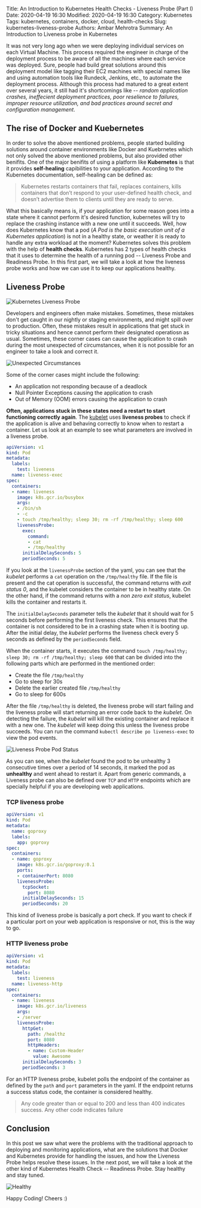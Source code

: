 Title: An Introduction to Kubernetes Health Checks - Liveness Probe (Part I)
Date: 2020-04-19 16:30
Modified: 2020-04-19 16:30
Category: Kubernetes
Tags: kubernetes, containers, docker, cloud, health-checks
Slug: kubernetes-liveness-probe
Authors: Ambar Mehrotra
Summary: An Introduction to Liveness probe in Kubernetes

It was not very long ago when we were deploying individual services on each Virtual Machine. This process required the engineer in charge of the deployment process to be aware of all the machines where each service was deployed. Sure, people had build great solutions around this deployment model like tagging their EC2 machines with special names like and using automation tools like Rundeck, Jenkins, etc., to automate the deployment process. Although this process had matured to a great extent over several years, it still had it's shortcomings like -- _random application crashes, ineffecient deployment practices, poor reselience to failures, improper resource utilization, and bad practices around secret and configuration management_.

The rise of Docker and Kuebernetes
----------------------------------
In order to solve the above mentioned problems, people started building solutions around container environments like Docker and Kuebrnetes which not only solved the above mentioned problems, but also provided other benifits. One of the major benifits of using a platform like __Kubernetes__ is that it provides __self-healing__ capibilities to your application. According to the Kubernetes documentation, self-healing can be defined as:

> Kubernetes restarts containers that fail, replaces containers, kills containers that don’t respond to your user-defined health check, and doesn’t advertise them to clients until they are ready to serve.

What this basically means is, if your application for some reason goes into a state where it cannot perform it's desired function, kubernetes will try to replace the crashing instance with a new one until it succeeds. Well, how does Kubernetes know that a pod (_A Pod is the basic execution unit of a Kubernetes application_) is not in a healthy state, or weather it is ready to handle any extra workload at the moment? Kubernetes solves this problem with the help of __health checks__. Kubernetes has 2 types of health checks that it uses to determine the health of a running pod -- Liveness Probe and Readiness Probe. In this first part, we will take a look at how the liveness probe works and how we can use it to keep our applications healthy.

Liveness Probe
--------------
![Kubernetes Liveness Probe](https://media.giphy.com/media/SYRBDJ0Pj3pSxx6Lft/giphy.gif)

Developers and engineers often make mistakes. Sometimes, these mistakes don't get caught in our nightly or staging environments, and might spill over to production. Often, these mistakes result in applications that get stuck in tricky situations and hence cannot perform their designated operatiosn as usual. Sometimes, these corner cases can cause the application to crash during the most unexpected of circumstances, when it is not possible for an engineer to take a look and correct it.

![Unexpected Circumstances](https://media.giphy.com/media/u5Pxn776rafRe/giphy.gif)

Some of the corner cases might include the following:

- An application not responding because of a deadlock
- Null Pointer Exceptions causing the application to crash
- Out of Memory (OOM) errors causing the application to crash

__Often, applications stuck in these states need a restart to start functioning correctly again__. The [kubelet](https://kubernetes.io/docs/admin/kubelet/) uses __liveness probes__ to check if the application is alive and behaving correctly to know when to restart a container. Let us look at an example to see what parameters are involved in a liveness probe.

```yaml
apiVersion: v1
kind: Pod
metadata:
  labels:
    test: liveness
  name: liveness-exec
spec:
  containers:
  - name: liveness
    image: k8s.gcr.io/busybox
    args:
    - /bin/sh
    - -c
    - touch /tmp/healthy; sleep 30; rm -rf /tmp/healthy; sleep 600
    livenessProbe:
      exec:
        command:
        - cat
        - /tmp/healthy
      initialDelaySeconds: 5
      periodSeconds: 5
```

If you look at the `livenessProbe` section of the yaml, you can see that the _kubelet_ performs a `cat` operation on the `/tmp/healthy` file. If the file is present and the cat operation is successful, the command returns with _exit status 0_, and the kubelet considers the container to be in healthy state. On the other hand, if the command returns with a _non zero exit status_, kubelet kills the container and restarts it. 

The `initialDelaySeconds` parameter tells the _kubelet_ that it should wait for 5 seconds before performing the first liveness check. This ensures that the container is not considered to be in a crashing state when it is booting up. After the initial delay, the _kubelet_ performs the liveness check every 5 seconds as defined by the `periodSeconds` field.

When the container starts, it executes the command `touch /tmp/healthy; sleep 30; rm -rf /tmp/healthy; sleep 600` that can be divided into the following parts which are performed in the mentioned order:

- Create the file `/tmp/healthy`
- Go to sleep for 30s
- Delete the earlier created file `/tmp/healthy`
- Go to sleep for 600s

After the file `/tmp/healthy` is deleted, the liveness probe will start failing and the liveness probe will start returning an error code back to the _kubelet_. On detecting the failure, the _kubelet_ will kill the existing container and replace it with a new one. The _kubelet_ will keep doing this unless the liveness probe succeeds. You can run the command `kubectl describe po liveness-exec` to view the pod events.

![Liveness Probe Pod Status](https://imgur.com/PmEXLS0.png)

As you can see, when the _kubelet_ found the pod to be unhealthy 3 consecutive times over a period of 14 seconds, it marked the pod as __unhealthy__ and went ahead to restart it. Apart from generic commands, a Liveness probe can also be defined over `TCP` and `HTTP` endpoints which are specially helpful if you are developing web applications.

### TCP liveness probe

```yaml
apiVersion: v1
kind: Pod
metadata:
  name: goproxy
  labels:
    app: goproxy
spec:
  containers:
  - name: goproxy
    image: k8s.gcr.io/goproxy:0.1
    ports:
    - containerPort: 8080
    livenessProbe:
      tcpSocket:
        port: 8080
      initialDelaySeconds: 15
      periodSeconds: 20
```

This kind of liveness probe is basically a port check. If you want to check if a particular port on your web application is responsive or not, this is the way to go.


### HTTP liveness probe

```yaml
apiVersion: v1
kind: Pod
metadata:
  labels:
    test: liveness
  name: liveness-http
spec:
  containers:
  - name: liveness
    image: k8s.gcr.io/liveness
    args:
    - /server
    livenessProbe:
      httpGet:
        path: /healthz
        port: 8080
        httpHeaders:
        - name: Custom-Header
          value: Awesome
      initialDelaySeconds: 3
      periodSeconds: 3
```

For an HTTP liveness probe, kubelet polls the endpoint of the container as defined by the `path` and `port` parameters in the yaml. If the endpoint returns a success status code, the container is considered healthy.

> Any code greater than or equal to 200 and less than 400 indicates success. Any other code indicates failure

Conclusion
----------

In this post we saw what were the problems with the traditional approach to deploying and monitoring applications, what are the solutions that Docker and Kubernetes provide for handling the issues, and how the Liveness Probe helps resolve these issues. In the next post, we will take a look at the other kind of Kubernetes Health Check -- Readiness Probe. Stay healthy and stay tuned.

![Healthy](https://media.giphy.com/media/8lMQKIZIXiOn0VVs3A/giphy.gif)

Happy Coding! Cheers :)